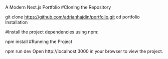 A Modern Next.js Portfolio
#Cloning the Repository

git clone https://github.com/adrianhajdin/portfolio.git
cd portfolio
Installation

#Install the project dependencies using npm:

npm install
#Running the Project

npm run dev
Open http://localhost:3000 in your browser to view the project.